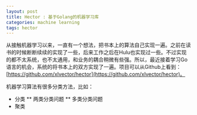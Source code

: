 ```yaml
---
layout: post
title: Hector : 基于Golang的机器学习库
categories: machine learning
tags: hector
---
```


从接触机器学习以来，一直有一个想法，把书本上的算法自己实现一遍。之前在读书的时候断断续续的实现了一些，后来工作之后在Hulu也实现过一些。不过实现的都不太系统，也不太通用，和业务的耦合稍微有些强。所以，最近接着学习Go语言的机会，系统的将书本上的双方实现了一遍。项目可以从Github上看到：[https://github.com/xlvector/hector](https://github.com/xlvector/hector)。

机器学习算法有很多分类方法，比如：
* 分类
** 两类分类问题
** 多类分类问题
* 聚类